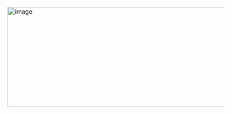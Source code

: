 <img width="619" height="233" alt="image" src="https://github.com/user-attachments/assets/32e78f48-40cb-4323-bc49-f64763caa0e9" />

